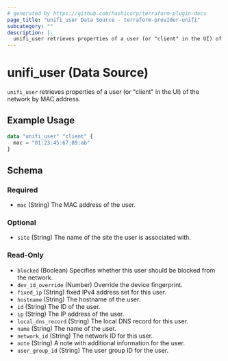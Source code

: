 ```yaml
---
# generated by https://github.com/hashicorp/terraform-plugin-docs
page_title: "unifi_user Data Source - terraform-provider-unifi"
subcategory: ""
description: |-
  unifi_user retrieves properties of a user (or "client" in the UI) of the network by MAC address.
---
```


# unifi_user (Data Source)

`unifi_user` retrieves properties of a user (or "client" in the UI) of the network by MAC address.

## Example Usage

```terraform
data "unifi_user" "client" {
  mac = "01:23:45:67:89:ab"
}
```

<!-- schema generated by tfplugindocs -->
## Schema

### Required

- `mac` (String) The MAC address of the user.

### Optional

- `site` (String) The name of the site the user is associated with.

### Read-Only

- `blocked` (Boolean) Specifies whether this user should be blocked from the network.
- `dev_id_override` (Number) Override the device fingerprint.
- `fixed_ip` (String) fixed IPv4 address set for this user.
- `hostname` (String) The hostname of the user.
- `id` (String) The ID of the user.
- `ip` (String) The IP address of the user.
- `local_dns_record` (String) The local DNS record for this user.
- `name` (String) The name of the user.
- `network_id` (String) The network ID for this user.
- `note` (String) A note with additional information for the user.
- `user_group_id` (String) The user group ID for the user.
